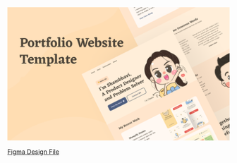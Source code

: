 

<img src="./public/Thumbnail.png">


[Figma Design File](https://www.figma.com/file/g6GqK4rG9PTRcDkRgKlg2T/Designer-Portfolio-Website-Template-(Community)?node-id=0%3A1) 